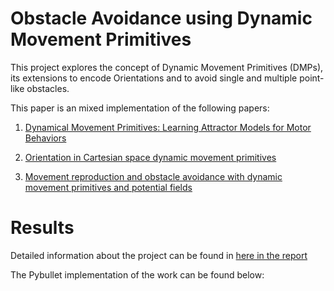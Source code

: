 # Obstacle Avoidance using Dynamic Movement Primitives

This project explores the concept of Dynamic Movement Primitives (DMPs), its extensions to encode Orientations and to avoid single and multiple
point-like obstacles. 

This paper is an mixed implementation of the following papers:

1. [Dynamical Movement Primitives: Learning Attractor Models for Motor Behaviors](https://www.researchgate.net/publication/2824078_Dynamical_Movement_Primitives_Learning_Attractor_Models_for_Motor_Behaviors)

2. [Orientation in Cartesian space dynamic movement primitives](https://ieeexplore.ieee.org/document/6907291)

3. [Movement reproduction and obstacle avoidance with dynamic movement primitives and potential fields](https://ieeexplore.ieee.org/document/4755937)

# Results
Detailed information about the project can be found in [here in the report](https://drive.google.com/file/d/18Te811gA73l7H29MpF9CHWOne1xaB8Qa/view?usp=sharing)

The Pybullet implementation of the work can be found below:
    

